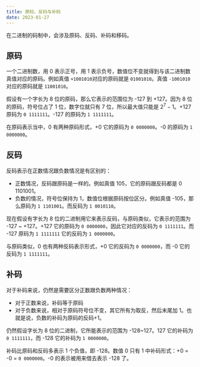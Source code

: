 ```yaml
---
title: 原码、反码与补码
date: 2023-01-27
---
```


在二进制的码制中，会涉及原码、反码、补码和移码。

## 原码

一个二进制数，用 0 表示正号，用 1 表示负号，数值位不变就得到与该二进制数真值对应的原码。例如真值 `+1001010`对应的原码就是 `01001010`。真值 `-1001010`对应的原码就是 `11001010`。

假设有一个字长为 8 位的原码，那么它表示的范围位为 -127 到 +127。因为 8 位的原码，符号位占了 1 位，数字位就只有 7 位，所以最大值只能是 $2^7-1$。+127 原码为 `0 1111111`。-127 的原码为 `1 1111111`。

在原码表示当中，0 有两种原码形式，+0 它的原码为 `0 0000000`。-0 的原码为 `1 0000000`。

## 反码

反码表示在正数情况跟负数情况是有区别的：

- 正数情况，反码跟原码是一样的。例如真值 105，它的原码跟反码都是 0 1101001。
- 负数的情况，符号位保持为 1，数值位根据原码按位区分。例如真值 -105，那么原码为 `1 1101001`。而反码为 `1 0010110`。

现在假设有字长为 8 位的二进制用它来表示反码，与原码类似，它表示的范围为 -127 ~ +127。+127 它的原码为 `0 0000000`，因此它对应的反码为 `0 1111111`。而 -127 原码为 `1 1111111` 它的反码为 `1 0000000`。

与原码类似，0 也有两种反码表示形式，+0 它的反码为 `0 0000000`，而 -0 它的反码为 `1 1111111`。

## 补码

对于补码来说，仍然是需要区分正数跟负数两种情况：

- 对于正数来说，补码等于原码
- 对于负数来说，相对于原码符号位不变，其它所有为取反，然后末尾加 1。也就是说，负数的补码为原码的反码+1。

仍然假设字长为 8 位的二进制，它所能表示的范围为 -128~127。127 它的补码为 `0 1111111`，而 -128 它的补码为 `1 0000000`。

补码比原码和反码多表示 1 个负值，即 -128。数值 0 只有 1 中补码形式：+0 = -0 = `0 0000000`。-0 的表示被用来借去表示 -128 了。
